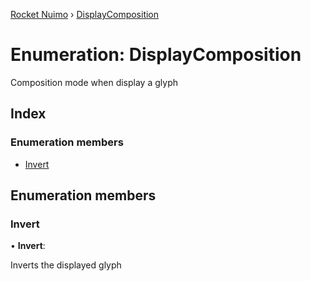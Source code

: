 [Rocket Nuimo](../README.md) › [DisplayComposition](displaycomposition.md)

# Enumeration: DisplayComposition

Composition mode when display a glyph

## Index

### Enumeration members

* [Invert](displaycomposition.md#invert)

## Enumeration members

###  Invert

• **Invert**:

Inverts the displayed glyph
